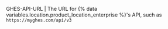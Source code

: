 GHES-API-URL | The URL for {% data variables.location.product_location_enterprise %}'s API, such as `https://myghes.com/api/v3`